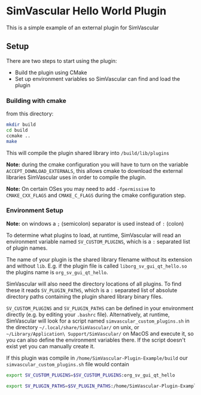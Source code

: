# SimVascular Hello World Plugin

This is a simple example of an external plugin for SimVascular

## Setup

There are two steps to start using the plugin:

* Build the plugin using CMake
* Set up environment variables so SimVascular can find and load the plugin

### Building with cmake

from this directory:
```bash
mkdir build
cd build
ccmake ..
make
```
This will compile the plugin shared library into `/build/lib/plugins`

**Note:** during the cmake configuration you will have to turn on the variable `ACCEPT_DOWNLOAD_EXTERNALS`, this allows cmake to download the external libraries SimVascular uses in order to compile the plugin.

**Note:** On certain OSes you may need to add `-fpermissive` to `CMAKE_CXX_FLAGS` and `CMAKE_C_FLAGS` during the cmake configuration step.

### Environment Setup
**Note:** on windows a `;` (semicolon) separator is used instead of `:` (colon)

To determine what plugins to load, at runtime, SimVascular will read an environment variable named `SV_CUSTOM_PLUGINS`, which is a `:` separated list of plugin names.

The name of your plugin is the shared library filename without its extension and without `lib`. E.g. if the plugin file is called `liborg_sv_gui_qt_hello.so` the plugins name is `org_sv_gui_qt_hello`.

SimVascular will also need the directory locations of all plugins. To find these it reads `SV_PLUGIN_PATHS`, which is a `:` separated list of absolute directory paths containing the plugin shared library binary files.

`SV_CUSTOM_PLUGINS` and `SV_PLUGIN_PATHS` can be defined in your environment directly (e.g. by editing your `.bashrc` file). Alternatively, at runtime, SimVascular will look for a script named `simvascular_custom_plugins.sh` in the directory `~/.local/share/SimVascular/` on unix, or `~/Library/Application\ Support/SimVascular/` on MacOS and execute it, so you can also define the environment variables there. If the script doesn't exist yet you can manually create it.

If this plugin was compile in `/home/SimVascular-Plugin-Example/build` our `simvascular_custom_plugins.sh` file would contain
```bash
export SV_CUSTOM_PLUGINS=$SV_CUSTOM_PLUGINS:org_sv_gui_qt_hello

export SV_PLUGIN_PATHS=$SV_PLUGIN_PATHS:/home/SimVascular-Plugin-Example/build/lib/plugins
```
